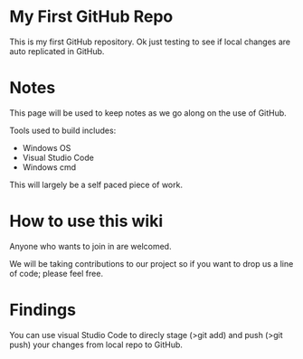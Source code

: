# My First GitHub Repo
This is my first GitHub repository.
Ok just testing to see if local changes are auto replicated in GitHub.
# Notes
This page will be used to keep notes as we go along on the use of GitHub.

Tools used to build includes:
- Windows OS
- Visual Studio Code
- Windows cmd

This will largely be a self paced piece of work.
# How to use this wiki
Anyone who wants to join in are welcomed.

We will be taking contributions to our project so if you want to drop us a line of code; please feel free.
# Findings
You can use visual Studio Code to direcly stage (>git add) and push (>git push) your changes from local repo to GitHub.